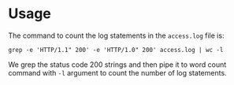 # Usage

The command to count the log statements in the `access.log` file is:

```
grep -e 'HTTP/1.1" 200' -e 'HTTP/1.0" 200' access.log | wc -l
```

We grep the status code 200 strings and then pipe it to word count command with `-l` argument to count the number of log statements.